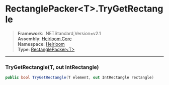 # RectanglePacker\<T>.TryGetRectangle

> **Framework**: .NETStandard,Version=v2.1  
> **Assembly**: [Heirloom.Core][0]  
> **Namespace**: [Heirloom][0]  
> **Type**: [RectanglePacker\<T>][1]  

--------------------------------------------------------------------------------

### TryGetRectangle(T, out IntRectangle)

```cs
public bool TryGetRectangle(T element, out IntRectangle rectangle)
```

[0]: ../Heirloom.Core.md
[1]: Heirloom.RectanglePacker[T].md
